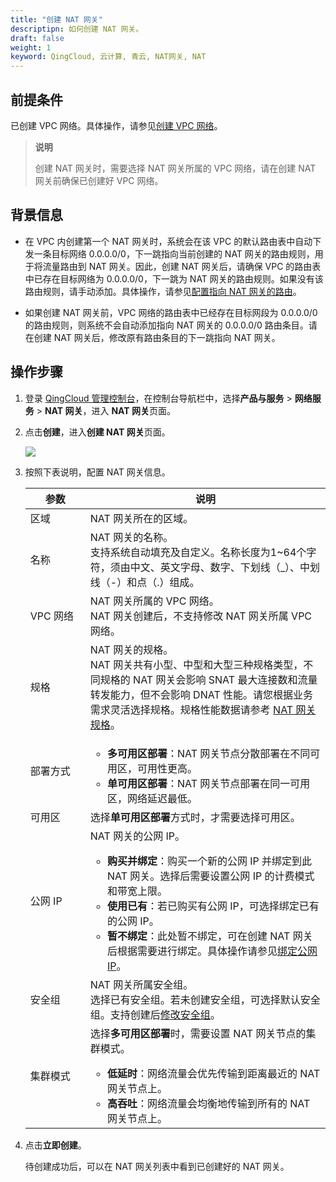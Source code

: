 ```yaml
---
title: "创建 NAT 网关"
descriptipn: 如何创建 NAT 网关。
draft: false
weight: 1
keyword: QingCloud, 云计算, 青云, NAT网关, NAT
---
```


## 前提条件

已创建 VPC 网络。具体操作，请参见[创建 VPC 网络](/network/vpc/manual/vpcnet/10_create_vpc/)。

> **说明**
>
> 创建 NAT 网关时，需要选择 NAT 网关所属的 VPC 网络，请在创建 NAT 网关前确保已创建好 VPC 网络。

## 背景信息

- 在 VPC 内创建第一个 NAT 网关时，系统会在该  VPC 的默认路由表中自动下发一条目标网络 0.0.0.0/0，下一跳指向当前创建的 NAT 网关的路由规则，用于将流量路由到 NAT 网关。因此，创建 NAT 网关后，请确保 VPC 的路由表中已存在目标网络为 0.0.0.0/0，下一跳为 NAT 网关的路由规则。如果没有该路由规则，请手动添加。具体操作，请参见[配置指向 NAT 网关的路由](../nat_route/)。

  
  
- 如果创建 NAT 网关前，VPC 网络的路由表中已经存在目标网段为 0.0.0.0/0 的路由规则，则系统不会自动添加指向 NAT 网关的 0.0.0.0/0 路由条目。请在创建 NAT 网关后，修改原有路由条目的下一跳指向 NAT 网关。

##  操作步骤

1. 登录 [QingCloud 管理控制台](https://console.qingcloud.com/login)，在控制台导航栏中，选择**产品与服务** > **网络服务** > **NAT 网关**，进入 **NAT 网关**页面。

2. 点击**创建**，进入**创建 NAT 网关**页面。

   ![](../../../_images/create_natgw.png)

3. 按照下表说明，配置 NAT 网关信息。

   | <span style="display:inline-block;width:80px">参数</span> | 说明                                                         |
   | --------------------------------------------------------- | ------------------------------------------------------------ |
   | 区域                                                      | NAT 网关所在的区域。                                         |
   | 名称                                                      | NAT 网关的名称。<br/>支持系统自动填充及自定义。名称长度为1~64个字符，须由中文、英文字母、数字、下划线（_）、中划线（-）和点（.）组成。 |
   | VPC   网络                                                | NAT 网关所属的 VPC 网络。<br/>NAT 网关创建后，不支持修改 NAT 网关所属 VPC 网络。 |
   | 规格                                                      | NAT 网关的规格。<br/>NAT 网关共有小型、中型和大型三种规格类型，不同规格的 NAT 网关会影响 SNAT 最大连接数和流量转发能力，但不会影响 DNAT 性能。请您根据业务需求灵活选择规格。规格性能数据请参考 [NAT 网关规格](../../intro/specification/)。 |
   | 部署方式                                                  | <ul><li>**多可用区部署**：NAT 网关节点分散部署在不同可用区，可用性更高。</li><li>**单可用区部署**：NAT 网关节点部署在同一可用区，网络延迟最低。</li></ul> |
   | 可用区                                                    | 选择**单可用区部署**方式时，才需要选择可用区。               |
   | 公网 IP                                                   | NAT 网关的公网 IP。<br/><ul><li>**购买并绑定**：购买一个新的公网 IP 并绑定到此 NAT 网关。选择后需要设置公网 IP 的计费模式和带宽上限。</li><li>**使用已有**：若已购买有公网 IP，可选择绑定已有的公网 IP。</li><li>**暂不绑定**：此处暂不绑定，可在创建 NAT 网关后根据需要进行绑定。具体操作请参见[绑定公网 IP](../bind_unbind_eip)。</li></ul> |
   | 安全组                                                    | NAT 网关所属安全组。<br/>选择已有安全组。若未创建安全组，可选择默认安全组。支持创建后[修改安全组](../mdfy_sg/)。 |
   | 集群模式                                                  | 选择**多可用区部署**时，需要设置 NAT 网关节点的集群模式。<br><ul><li>**低延时**：网络流量会优先传输到距离最近的 NAT 网关节点上。</li><li>**高吞吐**：网络流量会均衡地传输到所有的 NAT 网关节点上。</li></ul> |

4. 点击**立即创建**。

   待创建成功后，可以在 NAT 网关列表中看到已创建好的 NAT 网关。






